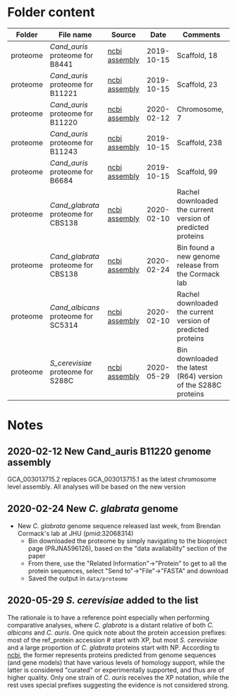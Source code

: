 # Folder content
| Folder | File name | Source | Date | Comments |
| ------ |-----------|--------|------|----------|
| proteome | *Cand_auris* proteome for B8441 | [ncbi assembly](https://www.ncbi.nlm.nih.gov/assembly/GCA_002759435.2/) | 2019-10-15 | Scaffold, 18 |
| proteome | *Cand_auris* proteome for B11221 | [ncbi assembly](https://www.ncbi.nlm.nih.gov/assembly/GCF_002775015.1/) | 2019-10-15 | Scaffold, 23 |
| proteome | *Cand_auris* proteome for B11220 | [ncbi assembly](https://www.ncbi.nlm.nih.gov/assembly/GCA_003013715.2) | 2020-02-12 | Chromosome, 7 |
| proteome | *Cand_auris* proteome for B11243 | [ncbi assembly](https://www.ncbi.nlm.nih.gov/assembly/GCA_003014415.1/) | 2019-10-15 | Scaffold, 238|
| proteome | *Cand_auris* proteome for B6684 | [ncbi assembly](https://www.ncbi.nlm.nih.gov/assembly/GCA_001189475.1/) | 2019-10-15 | Scaffold, 99 |
| proteome | *Cand_glabrata* proteome for CBS138 | [ncbi assembly](https://www.ncbi.nlm.nih.gov/assembly/GCF_000002545.3) | 2020-02-10 | Rachel downloaded the current version of predicted proteins | 
| proteome | *Cand_glabrata* proteome for CBS138 | [ncbi assembly](https://www.ncbi.nlm.nih.gov/protein?LinkName=bioproject_protein&from_uid=596126) | 2020-02-24 | Bin found a new genome release from the Cormack lab | 
| proteome | *Cand_albicans* proteome for SC5314 | [ncbi assembly](https://www.ncbi.nlm.nih.gov/assembly/GCF_000182965.3/) | 2020-02-10 | Rachel downloaded the current version of predicted proteins | 
| proteome | *S_cerevisiae* proteome for S288C | [ncbi assembly](https://www.ncbi.nlm.nih.gov/assembly/GCF_000146045.2/) | 2020-05-29 | Bin downloaded the latest (R64) version of the S288C proteins |

# Notes
## 2020-02-12 New Cand_auris B11220 genome assembly
GCA_003013715.2 replaces GCA_003013715.1 as the latest chromosome level assembly. All analyses will be based on the new version

## 2020-02-24 New _C. glabrata_ genome
- New _C. glabrata_ genome sequence released last week, from Brendan Cormack's lab at JHU (pmid:32068314)
    - Bin downloaded the proteome by simply navigating to the bioproject page (PRJNA596126), based on the "data availability" section of the paper
    - From there, use the "Related Information"->"Protein" to get to all the protein sequences, select "Send to"->"File"->"FASTA" and download
    - Saved the output in `data/proteome`

## 2020-05-29 _S. cerevisiae_ added to the list
The rationale is to have a reference point especially when performing comparative analyses, where _C. glabrata_ is a distant relative of both _C. albicans_ and _C. auris_.
One quick note about the protein accession prefixes: most of the ref_protein accession # start with XP, but most _S. cerevisiae_ and a large proportion of _C. glabrata_ proteins start with NP. According to [ncbi](https://www.ncbi.nlm.nih.gov/books/NBK21091/table/ch18.T.refseq_accession_numbers_and_mole/?report=objectonly), the former represents proteins predicted from genome sequences (and gene models) that have various levels of homology support, while the latter is considered "curated" or experimentally supported, and thus are of higher quality. Only one strain of _C. auris_ receives the XP notation, while the rest uses special prefixes suggesting the evidence is not considered strong.
